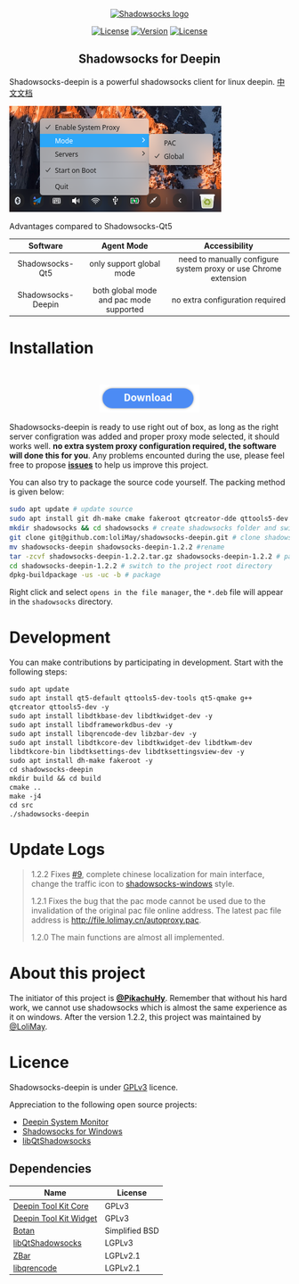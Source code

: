 <p align="center"><a href="https://github.com/lolimay/shadowsocks-deepin" target="_blank" rel="noopener noreferrer"><img width="100" src="http://images.lolimay.cn/18-9-28/52492273.jpg" alt="Shadowsocks logo"></a></p><p align="center">
  <a href="https://github.com/lolimay/shadowsocks-deepin"><img src="https://img.shields.io/github/stars/lolimay/shadowsocks-deepin.svg" alt="License"></a>
  <a href="https://github.com/lolimay/shadowsocks-deepin"><img src="https://img.shields.io/badge/version-1.2.2-brightgreen.svg" alt="Version"></a>
  <a href="https://github.com/lolimay/shadowsocks-deepin"><img src="https://img.shields.io/badge/license-GPLv3-green.svg" alt="License"></a>
</p>

<h2 align="center">Shadowsocks for Deepin</h2>

Shadowsocks-deepin is a powerful shadowsocks client for linux deepin. [中文文档](docs/README_CN.md)

![](./images/demo_EN.png)


Advantages compared to Shadowsocks-Qt5

|Software|Agent Mode|Accessibility|
|:-:|:-:|:-:|
|Shadowsocks-Qt5|only support global mode|need to manually configure system proxy or use Chrome extension|
|Shadowsocks-Deepin|both global mode and pac mode supported|no extra configuration required

# Installation
<br>
<p align="center"><a href="http://file.lolimay.cn/shadowsocks-deepin_1.2.2_amd64.deb"><img src="images/download_button.png" height="50"/></a></p>

Shadowsocks-deepin is ready to use right out of box, as long as the right server configration was added and proper proxy mode selected, it should works well. **no extra system proxy configuration required, the software will done this for you**.
Any problems encounted during the use, please feel free to propose [**issues**](https://github.com/loliMay/shadowsocks-deepin/issues/new) to help us improve this project.

You can also try to package the source code yourself. The packing method is given below:
````bash
sudo apt update # update source
sudo apt install git dh-make cmake fakeroot qtcreator-dde qttools5-dev g++ -y #install dependencies
mkdir shadowsocks && cd shadowsocks # create shadowsocks folder and switch to this path
git clone git@github.com:loliMay/shadowsocks-deepin.git # clone shadowsocks-deepin repo
mv shadowsocks-deepin shadowsocks-deepin-1.2.2 #rename
tar -zcvf shadowsocks-deepin-1.2.2.tar.gz shadowsocks-deepin-1.2.2 # package to *.tar.gz
cd shadowsocks-deepin-1.2.2 # switch to the project root directory
dpkg-buildpackage -us -uc -b # package
````

Right click and select `opens in the file manager`, the `*.deb` file will appear in the `shadowsocks` directory.

# Development

You can make contributions by participating in development. Start with the following steps:

````
sudo apt update
sudo apt install qt5-default qttools5-dev-tools qt5-qmake g++ qtcreator qttools5-dev -y
sudo apt install libdtkbase-dev libdtkwidget-dev -y
sudo apt install libdframeworkdbus-dev -y
sudo apt install libqrencode-dev libzbar-dev -y
sudo apt install libdtkcore-dev libdtkwidget-dev libdtkwm-dev libdtkcore-bin libdtksettings-dev libdtksettingsview-dev -y
sudo apt install dh-make fakeroot -y
cd shadowsocks-deepin
mkdir build && cd build
cmake ..
make -j4
cd src
./shadowsocks-deepin
````
# Update Logs
> 1.2.2 Fixes [#9](https://github.com/lolimay/shadowsocks-deepin/issues/9), complete chinese localization for main interface, change the traffic icon to [shadowsocks-windows](https://github.com/shadowsocks/shadowsocks-windows) style.
>
> 1.2.1 Fixes the bug that the pac mode cannot be used due to the invalidation of the original pac file online address. The latest pac file address is http://file.lolimay.cn/autoproxy.pac.
>
> 1.2.0 The main functions are almost all implemented.

# About this project
The initiator of this project is **[@PikachuHy](https://github.com/PikachuHy)**. Remember that without his hard work, we cannot use shadowsocks which is almost the same experience as it on windows. After the version 1.2.2, this project was maintained by [@LoliMay](https://github.com/lolimay).

# Licence

Shadowsocks-deepin is under [GPLv3](LICENSE) licence.

Appreciation to the following open source projects:

- [Deepin System Monitor](https://github.com/linuxdeepin/deepin-system-monitor)
- [Shadowsocks for Windows](https://github.com/shadowsocks/shadowsocks-windows)
- [libQtShadowsocks](https://github.com/shadowsocks/libQtShadowsocks)

## Dependencies

| Name                   | License        |
| ---------------------- | -------------- |
| [Deepin Tool Kit Core](https://github.com/linuxdeepin/dtkcore)   | GPLv3          |
| [Deepin Tool Kit Widget](https://github.com/linuxdeepin/dtkwidget) | GPLv3          |
| [Botan](https://github.com/randombit/botanss)                  | Simplified BSD |
| [libQtShadowsocks](https://github.com/shadowsocks/libQtShadowsocks)       | LGPLv3   |
| [ZBar](https://github.com/ZBar/ZBar)                   | LGPLv2.1       |
| [libqrencode](https://github.com/fukuchi/libqrencode)            | LGPLv2.1       |


